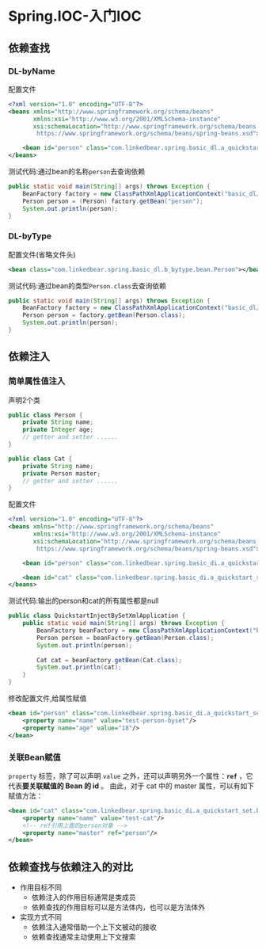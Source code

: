 # Spring.IOC-入门IOC

## 依赖查找

### DL-byName

配置文件

```xml
<?xml version="1.0" encoding="UTF-8"?>
<beans xmlns="http://www.springframework.org/schema/beans"
       xmlns:xsi="http://www.w3.org/2001/XMLSchema-instance"
       xsi:schemaLocation="http://www.springframework.org/schema/beans
        https://www.springframework.org/schema/beans/spring-beans.xsd">

    <bean id="person" class="com.linkedbear.spring.basic_dl.a_quickstart_byname.bean.Person"></bean>
</beans>
```

测试代码:通过bean的名称`person`去查询依赖
```java
public static void main(String[] args) throws Exception {
    BeanFactory factory = new ClassPathXmlApplicationContext("basic_dl/quickstart-byname.xml");
    Person person = (Person) factory.getBean("person");
    System.out.println(person);
}
```



### DL-byType

配置文件(省略文件头)

```xml
<bean class="com.linkedbear.spring.basic_dl.b_bytype.bean.Person"></bean>
```

测试代码:通过bean的类型`Person.class`去查询依赖

```java
public static void main(String[] args) throws Exception {
    BeanFactory factory = new ClassPathXmlApplicationContext("basic_dl/quickstart-bytype.xml");
    Person person = factory.getBean(Person.class);
    System.out.println(person);
}
```



## 依赖注入

### 简单属性值注入

声明2个类

```java
public class Person {
    private String name;
    private Integer age;
    // getter and setter ......
}

public class Cat {
    private String name;
    private Person master;
    // getter and setter ......
}
```

配置文件

```xml
<?xml version="1.0" encoding="UTF-8"?>
<beans xmlns="http://www.springframework.org/schema/beans"
       xmlns:xsi="http://www.w3.org/2001/XMLSchema-instance"
       xsi:schemaLocation="http://www.springframework.org/schema/beans
        https://www.springframework.org/schema/beans/spring-beans.xsd">

    <bean id="person" class="com.linkedbear.spring.basic_di.a_quickstart_set.bean.Person"></bean>

    <bean id="cat" class="com.linkedbear.spring.basic_di.a_quickstart_set.bean.Cat"></bean>
</beans>
```

测试代码:输出的person和cat的所有属性都是null

```java
public class QuickstartInjectBySetXmlApplication {
    public static void main(String[] args) throws Exception {
        BeanFactory beanFactory = new ClassPathXmlApplicationContext("basic_di/inject-set.xml");
        Person person = beanFactory.getBean(Person.class);
        System.out.println(person);
        
        Cat cat = beanFactory.getBean(Cat.class);
        System.out.println(cat);
    }
}
```

修改配置文件,给属性赋值

```xml
<bean id="person" class="com.linkedbear.spring.basic_di.a_quickstart_set.bean.Person">
    <property name="name" value="test-person-byset"/>
    <property name="age" value="18"/>
</bean>
```



### 关联Bean赋值

`property` 标签，除了可以声明 `value` 之外，还可以声明另外一个属性：**`ref`** ，它代表**要关联赋值的 Bean 的 id** 。 由此，对于 cat 中的 master 属性，可以有如下赋值方法：

```xml
<bean id="cat" class="com.linkedbear.spring.basic_di.a_quickstart_set.bean.Cat">
    <property name="name" value="test-cat"/>
    <!-- ref引用上面的person对象 -->
    <property name="master" ref="person"/>
</bean>
```



## 依赖查找与依赖注入的对比

-   作用目标不同
    -   依赖注入的作用目标通常是类成员
    -   依赖查找的作用目标可以是方法体内，也可以是方法体外
-   实现方式不同
    -   依赖注入通常借助一个上下文被动的接收
    -   依赖查找通常主动使用上下文搜索

